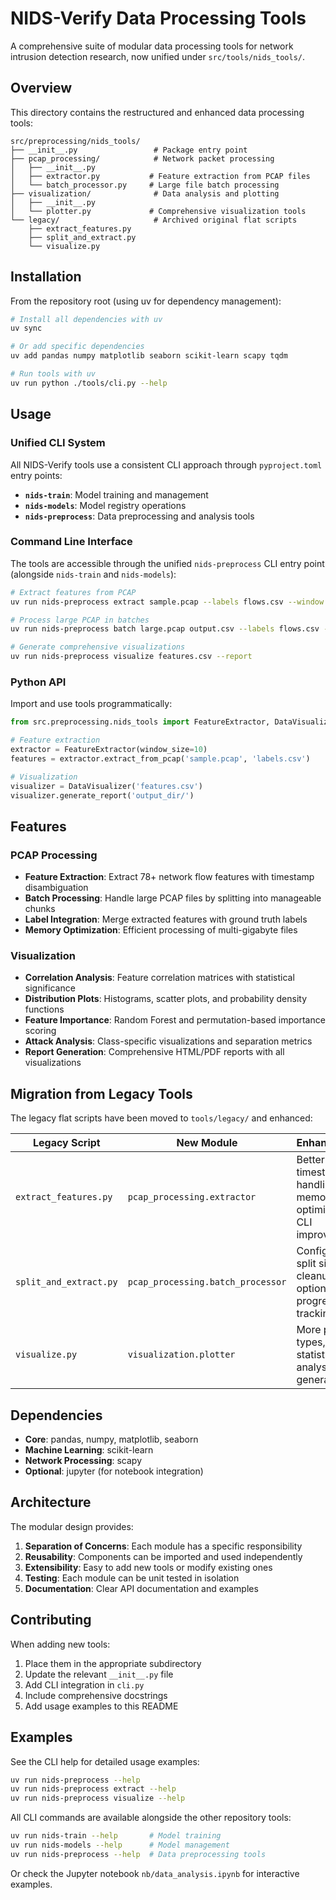 # NIDS-Verify Data Processing Tools

A comprehensive suite of modular data processing tools for network intrusion detection research, now unified under `src/tools/nids_tools/`.

## Overview

This directory contains the restructured and enhanced data processing tools:

```
src/preprocessing/nids_tools/
├── __init__.py                 # Package entry point
├── pcap_processing/            # Network packet processing
│   ├── __init__.py
│   ├── extractor.py           # Feature extraction from PCAP files
│   └── batch_processor.py     # Large file batch processing
├── visualization/              # Data analysis and plotting
│   ├── __init__.py
│   └── plotter.py             # Comprehensive visualization tools
└── legacy/                     # Archived original flat scripts
    ├── extract_features.py
    ├── split_and_extract.py
    └── visualize.py
```

## Installation

From the repository root (using uv for dependency management):

```bash
# Install all dependencies with uv
uv sync

# Or add specific dependencies
uv add pandas numpy matplotlib seaborn scikit-learn scapy tqdm

# Run tools with uv
uv run python ./tools/cli.py --help
```

## Usage

### Unified CLI System

All NIDS-Verify tools use a consistent CLI approach through `pyproject.toml` entry points:

- **`nids-train`**: Model training and management
- **`nids-models`**: Model registry operations
- **`nids-preprocess`**: Data preprocessing and analysis tools

### Command Line Interface

The tools are accessible through the unified `nids-preprocess` CLI entry point (alongside `nids-train` and `nids-models`):

```bash
# Extract features from PCAP
uv run nids-preprocess extract sample.pcap --labels flows.csv --window 10

# Process large PCAP in batches
uv run nids-preprocess batch large.pcap output.csv --labels flows.csv --size-limit 1000m

# Generate comprehensive visualizations
uv run nids-preprocess visualize features.csv --report
```

### Python API

Import and use tools programmatically:

```python
from src.preprocessing.nids_tools import FeatureExtractor, DataVisualizer

# Feature extraction
extractor = FeatureExtractor(window_size=10)
features = extractor.extract_from_pcap('sample.pcap', 'labels.csv')

# Visualization
visualizer = DataVisualizer('features.csv')
visualizer.generate_report('output_dir/')
```

## Features

### PCAP Processing
- **Feature Extraction**: Extract 78+ network flow features with timestamp disambiguation
- **Batch Processing**: Handle large PCAP files by splitting into manageable chunks
- **Label Integration**: Merge extracted features with ground truth labels
- **Memory Optimization**: Efficient processing of multi-gigabyte files

### Visualization
- **Correlation Analysis**: Feature correlation matrices with statistical significance
- **Distribution Plots**: Histograms, scatter plots, and probability density functions
- **Feature Importance**: Random Forest and permutation-based importance scoring
- **Attack Analysis**: Class-specific visualizations and separation metrics
- **Report Generation**: Comprehensive HTML/PDF reports with all visualizations

## Migration from Legacy Tools

The legacy flat scripts have been moved to `tools/legacy/` and enhanced:

| Legacy Script | New Module | Enhancements |
|---------------|------------|--------------|
| `extract_features.py` | `pcap_processing.extractor` | Better timestamp handling, memory optimization, CLI improvements |
| `split_and_extract.py` | `pcap_processing.batch_processor` | Configurable split sizes, cleanup options, progress tracking |
| `visualize.py` | `visualization.plotter` | More plot types, statistical analysis, report generation |

## Dependencies

- **Core**: pandas, numpy, matplotlib, seaborn
- **Machine Learning**: scikit-learn
- **Network Processing**: scapy
- **Optional**: jupyter (for notebook integration)

## Architecture

The modular design provides:

1. **Separation of Concerns**: Each module has a specific responsibility
2. **Reusability**: Components can be imported and used independently
3. **Extensibility**: Easy to add new tools or modify existing ones
4. **Testing**: Each module can be unit tested in isolation
5. **Documentation**: Clear API documentation and examples

## Contributing

When adding new tools:

1. Place them in the appropriate subdirectory
2. Update the relevant `__init__.py` file
3. Add CLI integration in `cli.py`
4. Include comprehensive docstrings
5. Add usage examples to this README

## Examples

See the CLI help for detailed usage examples:

```bash
uv run nids-preprocess --help
uv run nids-preprocess extract --help
uv run nids-preprocess visualize --help
```

All CLI commands are available alongside the other repository tools:

```bash
uv run nids-train --help       # Model training
uv run nids-models --help      # Model management
uv run nids-preprocess --help  # Data preprocessing tools
```

Or check the Jupyter notebook `nb/data_analysis.ipynb` for interactive examples.
